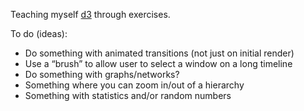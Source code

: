 Teaching myself [d3](https://d3js.org) through exercises.

To do (ideas):

* Do something with animated transitions (not just on initial render)
* Use a “brush” to allow user to select a window on a long timeline
* Do something with graphs/networks?
* Something where you can zoom in/out of a hierarchy
* Something with statistics and/or random numbers
